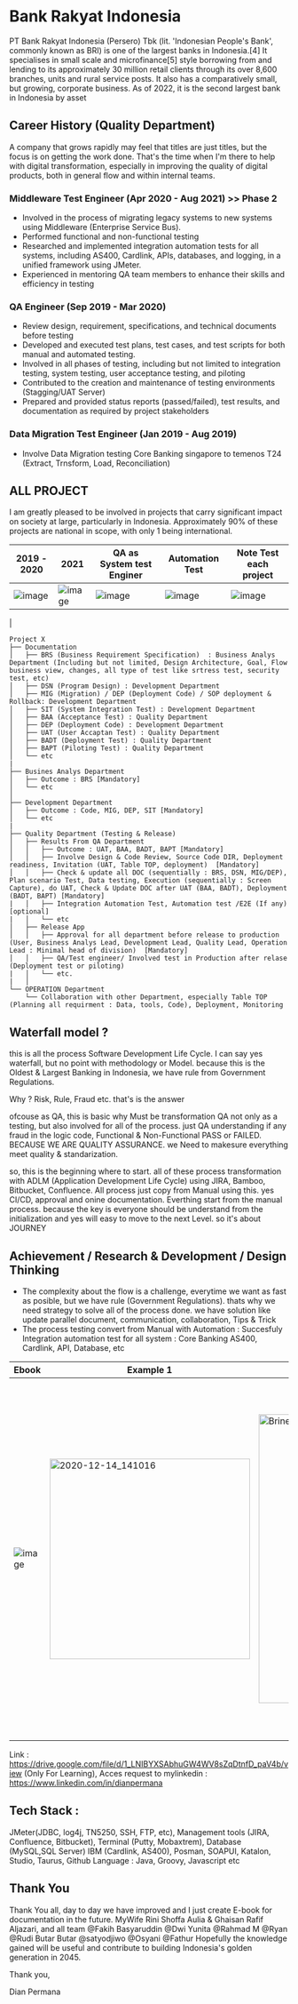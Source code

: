 # Bank Rakyat Indonesia

PT Bank Rakyat Indonesia (Persero) Tbk (lit. 'Indonesian People's Bank', commonly known as BRI) is one of the largest banks in Indonesia.[4] It specialises in small scale and microfinance[5] style borrowing from and lending to its approximately 30 million retail clients through its over 8,600 branches, units and rural service posts. It also has a comparatively small, but growing, corporate business. As of 2022, it is the second largest bank in Indonesia by asset

## Career History (Quality Department)

A company that grows rapidly may feel that titles are just titles, but the focus is on getting the work done. That's the time when I'm there to help with digital transformation, especially in improving the quality of digital products, both in general flow and within internal teams.

### Middleware Test Engineer (Apr 2020 - Aug 2021) >> Phase 2
- Involved in the process of migrating legacy systems to new systems using Middleware (Enterprise Service Bus).
- Performed functional and non-functional testing
- Researched and implemented integration automation tests for all systems, including AS400, Cardlink, APIs, databases, and logging, in a unified framework using JMeter.
- Experienced in mentoring QA team members to enhance their skills and efficiency in testing

### QA Engineer  (Sep 2019 - Mar 2020)
- Review design, requirement, specifications, and technical documents before testing
- Developed and executed test plans, test cases, and test scripts for both manual and automated testing.
- Involved in all phases of testing, including but not limited to integration testing, system testing, user acceptance testing, and piloting
- Contributed to the creation and maintenance of testing environments (Stagging/UAT Server)
- Prepared and provided status reports (passed/failed), test results, and documentation as required by project stakeholders

### Data Migration Test Engineer (Jan 2019 - Aug 2019)
- Involve Data Migration testing Core Banking singapore to temenos T24 (Extract, Trnsform, Load, Reconciliation)

## ALL PROJECT

I am greatly pleased to be involved in projects that carry significant impact on society at large, particularly in Indonesia. Approximately 90% of these projects are national in scope, with only 1 being international.

| 2019 - 2020  | 2021     | QA as System test Enginer | Automation Test | Note Test each project |
|--------------|----------|-------------------| -------------------| -------------------|
| ![image](https://github.com/DianPermana/Career-History-at-Bank-Rakyat-Indonesia/assets/18004033/0f3f52be-c514-4989-b257-efd60c39cc83) | ![image](https://github.com/DianPermana/Career-History-at-Bank-Rakyat-Indonesia/assets/18004033/15032142-8925-494b-8aad-b2e6c6a5bd4f) | ![image](https://github.com/DianPermana/Career-History-at-Bank-Rakyat-Indonesia/assets/18004033/f130894a-41a2-4bb8-8d09-8c0220b9f07f) | ![image](https://github.com/DianPermana/Career-History-at-Bank-Rakyat-Indonesia/assets/18004033/53826d80-314d-4b0a-9c6c-73a24f877fa0) | ![image](https://github.com/DianPermana/Career-History-at-Bank-Rakyat-Indonesia/assets/18004033/1409894a-f04d-4f05-91f7-dd1fb5e7d272)
|

```
Project X
├── Documentation
│   ├── BRS (Business Requirement Specification)  : Business Analys Department (Including but not limited, Design Architecture, Goal, Flow business view, changes, all type of test like srtress test, security test, etc)
│   ├── DSN (Program Design) : Development Department
│   ├── MIG (Migration) / DEP (Deployment Code) / SOP deployment & Rollback: Development Department
│   ├── SIT (System Integration Test) : Development Department
│   ├── BAA (Acceptance Test) : Quality Department
│   ├── DEP (Deployment Code) : Development Department
│   ├── UAT (User Accaptan Test) : Quality Department
│   ├── BADT (Deployment Test) : Quality Department
│   ├── BAPT (Piloting Test) : Quality Department
│   └── etc
|
├── Busines Analys Department
│   ├── Outcome : BRS [Mandatory]
│   └── etc
│
├── Development Department
│   ├── Outcome : Code, MIG, DEP, SIT [Mandatory]
│   └── etc
|
├── Quality Department (Testing & Release)
│   ├── Results From QA Department
│   │   ├── Outcome : UAT, BAA, BADT, BAPT [Mandatory]
│   │   ├── Involve Design & Code Review, Source Code DIR, Deployment readiness, Invitation (UAT, Table TOP, deployment)  [Mandatory]
│   │   ├── Check & update all DOC (sequentially : BRS, DSN, MIG/DEP), Plan scenario Test, Data testing, Execution (sequentially : Screen Capture), do UAT, Check & Update DOC after UAT (BAA, BADT), Deployment (BADT, BAPT) [Mandatory]
|   │   ├── Integration Automation Test, Automation test /E2E (If any) [optional]
|   │   └── etc
│   ├── Release App   
│   │   ├── Approval for all department before release to production (User, Business Analys Lead, Development Lead, Quality Lead, Operation Lead : Minimal head of division)  [Mandatory]
│   │   ├── QA/Test engineer/ Involved test in Production after relase (Deployment test or piloting)       
|   │   └── etc.
|   │
└── OPERATION Department
    └── Collaboration with other Department, especially Table TOP (Planning all requirment : Data, tools, Code), Deployment, Monitoring

```

## Waterfall model ?
this is all the process Software Development Life Cycle. I can say yes waterfall, but no point with methodology or Model. because this is the Oldest & Largest Banking in Indonesia, we have rule from Government Regulations.

Why ? Risk, Rule, Fraud etc. that's is the answer 

ofcouse as QA, this is basic why Must be transformation QA not only as a testing, but also involved for all of the process. just QA understanding if any fraud in the logic code, Functional & Non-Functional PASS or FAILED. BECAUSE WE ARE QUALITY ASSURANCE. we Need to makesure everything meet quality & standarization.

so, this is the beginning where to start. all of these process transformation with  ADLM (Application Development Life Cycle) using JIRA, Bamboo, Bitbucket, Confluence. All process just copy from Manual using this. yes CI/CD, approval and onine documentation. Everthing start from the manual process. because the key is everyone should be understand from the initialization and yes will easy to move to the next Level. so it's about JOURNEY

## Achievement / Research & Development / Design Thinking
- The complexity about the flow is a challenge, everytime we want as fast as posible, but we have rule (Government Regulations). thats why we need strategy to solve all of the process done. we have solution like update parallel document, communication, collaboration, Tips & Trick
- The process testing convert from Manual with Automation : Succesfuly Integration automation test for all system : Core Banking AS400, Cardlink, API, Database, etc

| Ebook                  | Example 1             | Example 2              |  Example 3             |  Example 4             |            
|----------------------- |-----------------------| -----------------------| -----------------------| -----------------------|
|  ![image](https://github.com/DianPermana/Career-History-at-Bank-Rakyat-Indonesia/assets/18004033/322a9d16-7b07-4743-8c90-f9851d3185a9) |  <img width="361" alt="2020-12-14_141016" src="https://github.com/DianPermana/Career-History-at-Bank-Rakyat-Indonesia/assets/18004033/046e9f00-9003-435b-b9d3-3b41706eaac1"> | <img width="520" alt="Brinets" src="https://github.com/DianPermana/Career-History-at-Bank-Rakyat-Indonesia/assets/18004033/22dd9a08-5149-49b7-b21c-c9672aec7799"> | <img width="646" alt="Database" src="https://github.com/DianPermana/Career-History-at-Bank-Rakyat-Indonesia/assets/18004033/04cc2781-0fe0-4766-b178-733dc492f6df"> | <img width="304" alt="Service" src="https://github.com/DianPermana/Career-History-at-Bank-Rakyat-Indonesia/assets/18004033/2e44df42-f63b-4247-8b7a-4a3942c27229">

Link : https://drive.google.com/file/d/1_LNIBYXSAbhuGW4WV8sZqDtnfD_paV4b/view (Only For Learning), Acces request to mylinkedin : https://www.linkedin.com/in/dianpermana

## Tech Stack : 
JMeter(JDBC, log4j, TN5250, SSH, FTP, etc), Management tools (JIRA, Confluence, Bitbucket), Terminal (Putty, Mobaxtrem), Database (MySQL,SQL Server) IBM (Cardlink, AS400), Posman, SOAPUI, Katalon, Studio, Taurus, Github Language : Java, Groovy, Javascript etc

## Thank You
Thank You all, day to day we have improved and I just create E-book for documentation in the future. MyWife Rini Shoffa Aulia & Ghaisan Rafif Aljazari, and all team @Fakih Basyaruddin @Dwi Yunita @Rahmad M @Ryan @Rudi Butar Butar @satyodjiwo @Osyani @Fathur
Hopefully the knowledge gained will be useful and contribute to building Indonesia's golden generation in 2045.

Thank you,

Dian Permana


